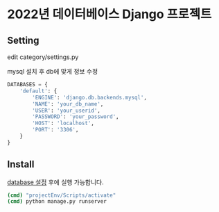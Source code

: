 # 2022년 데이터베이스 Django 프로젝트

## Setting
edit category/settings.py

mysql 설치 후 db에 맞게 정보 수정
```python
DATABASES = {
    'default': {
        'ENGINE': 'django.db.backends.mysql',
        'NAME': 'your_db_name',
        'USER': 'your_userid',
        'PASSWORD': 'your_password',
        'HOST': 'localhost',
        'PORT': '3306',
    }
}
```

## Install
[database 설정](#setting) 후에 실행 가능합니다.
```cmd
(cmd) "projectEnv/Scripts/activate"
(cmd) python manage.py runserver
```